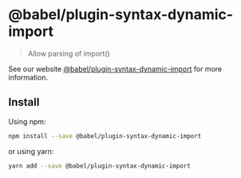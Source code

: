 # @babel/plugin-syntax-dynamic-import

> Allow parsing of import()

See our website [@babel/plugin-syntax-dynamic-import](https://new.babeljs.io/docs/en/next/babel-plugin-syntax-dynamic-import.html) for more information.

## Install

Using npm:

```sh
npm install --save @babel/plugin-syntax-dynamic-import
```

or using yarn:

```sh
yarn add --save @babel/plugin-syntax-dynamic-import
```
